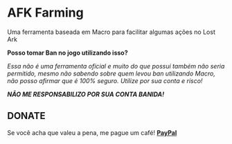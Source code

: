 # AFK Farming

Uma ferramenta baseada em Macro para facilitar algumas ações no Lost Ark

**Posso tomar Ban no jogo utilizando isso?**

*Essa não é uma ferramenta oficial e muito do que possui também não seria permitido, mesmo não sabendo sobre quem levou ban utilizando Macro, não posso afirmar que é 100% seguro. Utilize por sua conta e risco!*

***NÃO ME RESPONSABILIZO POR SUA CONTA BANIDA!***

## __**DONATE**__

Se você acha que valeu a pena, me pague um café!
**[PayPal](https://www.paypal.com/donate/?hosted_button_id=YUXU9HVRRUBNU)**

